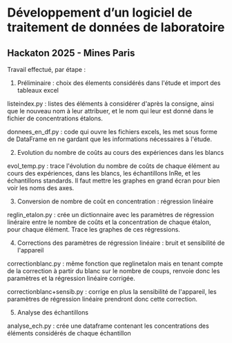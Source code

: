 # Développement d’un logiciel de traitement de données de laboratoire
## Hackaton 2025 - Mines Paris

Travail effectué, par étape :

1. Préliminaire : choix des élements considérés dans l'étude et import des tableaux excel

listeindex.py : listes des éléments à considérer d'après la consigne, ainsi que le nouveau nom à leur attribuer, et le nom qui leur est donné dans le fichier de concentrations étalons.

donnees_en_df.py : code qui ouvre les fichiers excels, les met sous forme de DataFrame en ne gardant que les informations nécessaires à l'étude.

2. Evolution du nombre de coûts au cours des expériences dans les blancs

evol_temp.py : trace l'évolution du nombre de coûts de chaque élément au cours des expériences, dans les blancs, les échantillons InRe, et les échantillons standards. Il faut mettre les graphes en grand écran pour bien voir les noms des axes.

3. Conversion de nombre de coût en concentration : régression linéaire

reglin_etalon.py : crée un dictionnaire avec les paramètres de régression linéraire entre le nombre de coûts et la concentration de chaque étalon, pour chaque élément.  Trace les graphes de ces régressions.

4. Corrections des paramètres de régression linéaire : bruit et sensibilité de l'appareil

correctionblanc.py : même fonction que reglinetalon mais en tenant compte de la correction à partir du blanc sur le nombre de coups, renvoie donc les paramètres et la régression linéaire corrigée.

correctionblanc+sensib.py : corrige en plus la sensibilité de l'appareil, les paramètres de régression linéaire prendront donc cette correction.

5. Analyse des échantillons 

analyse_ech.py : crée une dataframe contenant les concentrations des éléments considérés de chaque échantillon
